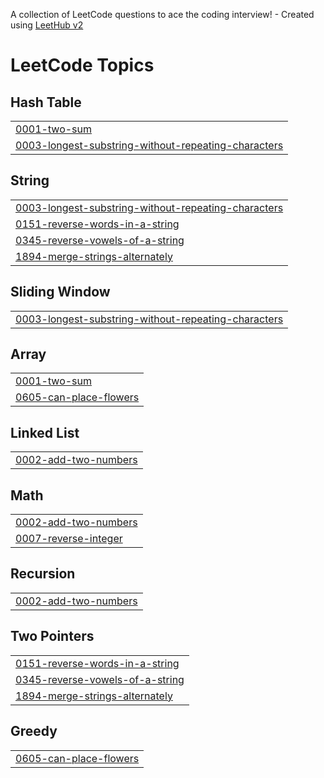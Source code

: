 A collection of LeetCode questions to ace the coding interview! - Created using [LeetHub v2](https://github.com/arunbhardwaj/LeetHub-2.0)
<!---LeetCode Topics Start-->
# LeetCode Topics
## Hash Table
|  |
| ------- |
| [0001-two-sum](https://github.com/Kirill-2002/LeedCodeTasks/tree/master/0001-two-sum) |
| [0003-longest-substring-without-repeating-characters](https://github.com/Kirill-2002/LeedCodeTasks/tree/master/0003-longest-substring-without-repeating-characters) |
## String
|  |
| ------- |
| [0003-longest-substring-without-repeating-characters](https://github.com/Kirill-2002/LeedCodeTasks/tree/master/0003-longest-substring-without-repeating-characters) |
| [0151-reverse-words-in-a-string](https://github.com/Kirill-2002/LeedCodeTasks/tree/master/0151-reverse-words-in-a-string) |
| [0345-reverse-vowels-of-a-string](https://github.com/Kirill-2002/LeedCodeTasks/tree/master/0345-reverse-vowels-of-a-string) |
| [1894-merge-strings-alternately](https://github.com/Kirill-2002/LeedCodeTasks/tree/master/1894-merge-strings-alternately) |
## Sliding Window
|  |
| ------- |
| [0003-longest-substring-without-repeating-characters](https://github.com/Kirill-2002/LeedCodeTasks/tree/master/0003-longest-substring-without-repeating-characters) |
## Array
|  |
| ------- |
| [0001-two-sum](https://github.com/Kirill-2002/LeedCodeTasks/tree/master/0001-two-sum) |
| [0605-can-place-flowers](https://github.com/Kirill-2002/LeedCodeTasks/tree/master/0605-can-place-flowers) |
## Linked List
|  |
| ------- |
| [0002-add-two-numbers](https://github.com/Kirill-2002/LeedCodeTasks/tree/master/0002-add-two-numbers) |
## Math
|  |
| ------- |
| [0002-add-two-numbers](https://github.com/Kirill-2002/LeedCodeTasks/tree/master/0002-add-two-numbers) |
| [0007-reverse-integer](https://github.com/Kirill-2002/LeedCodeTasks/tree/master/0007-reverse-integer) |
## Recursion
|  |
| ------- |
| [0002-add-two-numbers](https://github.com/Kirill-2002/LeedCodeTasks/tree/master/0002-add-two-numbers) |
## Two Pointers
|  |
| ------- |
| [0151-reverse-words-in-a-string](https://github.com/Kirill-2002/LeedCodeTasks/tree/master/0151-reverse-words-in-a-string) |
| [0345-reverse-vowels-of-a-string](https://github.com/Kirill-2002/LeedCodeTasks/tree/master/0345-reverse-vowels-of-a-string) |
| [1894-merge-strings-alternately](https://github.com/Kirill-2002/LeedCodeTasks/tree/master/1894-merge-strings-alternately) |
## Greedy
|  |
| ------- |
| [0605-can-place-flowers](https://github.com/Kirill-2002/LeedCodeTasks/tree/master/0605-can-place-flowers) |
<!---LeetCode Topics End-->